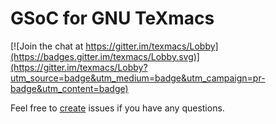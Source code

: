 # GSoC for GNU TeXmacs
[![Join the chat at https://gitter.im/texmacs/Lobby](https://badges.gitter.im/texmacs/Lobby.svg)](https://gitter.im/texmacs/Lobby?utm_source=badge&utm_medium=badge&utm_campaign=pr-badge&utm_content=badge)

Feel free to [create](https://github.com/texmacs/gsoc/issues/new) issues if you have any questions.
